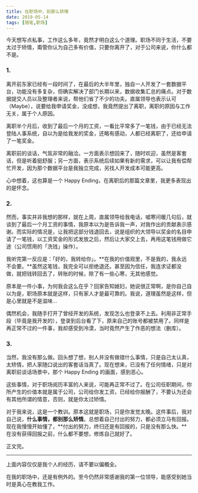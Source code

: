 ```yaml
---
title: 在职场中，别那么矫情
date: 2019-05-14
tags: [随笔,职场]
---
```


今天想写点私事，工作这么多年，竟然才明白这么个道理。职场不同于生活，不要太过于矫情，甭管你认为自己多有价值，只要你离开了，对于公司来说，你什么都不是。

### 1.
离开前东家已经有一段时间了，在最后的大半年里，独自一人开发了一套数据平台，功能没有多复杂，但确实解决了部门长期以来，数据收集汇总的痛点。对于数据提交人员以及整理者来说，帮他们省了不少的功夫。直属领导也表示认可（Maybe），说要给我申请奖金，没成想，我竟然提出了离职，离职的原因与工作无关，属于个人原因。

离职半个月后，收到了最后一个月的工资，一看比平常多了一笔钱，由于已经无法登陆人事系统，自以为是给我发的奖金，还略有感动，人都已经离职了，还给申请了一笔奖金。

离职前的谈话，气氛非常的融洽。一方面表示想回来了，随时欢迎，虽然是客套话，但是听着挺舒服；另一方面，表示系统后续如果有新的需求，可以让我有偿帮忙开发，因为那个数据平台是我独立完成，另找人开发成本可能更高。

心中想着，这也算是一个 Happy Ending，在离职后的那篇文章里，我更多表现出的是怀念。

### 2. 
然而，事实并非我想的那样，就在上周，直属领导给我电话，嘘寒问暖几句后，就谈到了最后一个月工资的事情，我原本以为是告诉我一声，对我作出的贡献表示感谢。而实际的情况是，让我把这部分钱退回去，说是组织的大领导以奖金的名目申请了一笔钱，以工资奖金的形式发放之后，然后让大家交上去，再用这笔钱用做它途（公司惯用的「洗钱」操作）。

我听完第一反应是：「好的，我转给你」。**在我的价值观里，不是我的，我永远不会要。**虽然这笔钱，我完全可以拒绝退还。甚至因为信任，我连求证都没做，就把钱转回去了，转账的时候，除了有一些心寒，无其他感觉。

原本是一件小事，为何我会这么在乎？回家告知媳妇，她说很正常啊，是你自己自以为是，职场原本就是这样，只有家人才是最可靠的。我说，道理虽然是这样，但是心里就是不是滋味...

偶然机会，我随手打开了曾经开发的系统，发现怎么也登录不上去。利用非正常手段（毕竟是我开发的），登录到后台看了下，原来自己的账号都被禁用了。同样是再正常不过的一件事，我却感受到冷漠，当时竟然产生了作恶的想法（删库）。

### 3. 
当然，我没有那么做。回头想了想，别人并没有做错什么事情，只是自己太认真，太矫情，把人家随口说出的客套话当真了。现在想来，已没有了任何情绪，只是对离职前谈话场景中，那个 Happy Ending 的画面，感到恶心。

这些事情，对于职场阅历丰富的人来说，可能再正常不过了。在公司任职期间，你所产生的价值本就是属于公司，公司给你发工资，已经给你报酬了，不要认为还会有其他所谓的情意，否则，就是你太过矫情。

对于我来说，这是一个教训。原本这就是职场，只是你发觉太晚。这件事后，我对自己说，**什么事情，都别那么矫情**。总想着自己付出的努力，都必须立马有回报。现在我慢慢开始懂了，**付出的努力，终归还是有回报的，只是没有那么快。**在没有获得回报之前，什么都不要想，修炼自己就好了。

正文完。

--- 

上面内容仅仅是我个人的经历，请不要以偏概全。

在我的职场中，还是有例外的。至今仍然非常感谢我的第一位领导，能感受到她当时是真心在教我工作。
